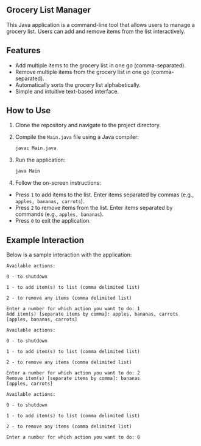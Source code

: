 ## Grocery List Manager

This Java application is a command-line tool that allows users to manage a grocery list.  Users can add and remove items from the list interactively.

## Features

- Add multiple items to the grocery list in one go (comma-separated).
- Remove multiple items from the grocery list in one go (comma-separated).
- Automatically sorts the grocery list alphabetically.
- Simple and intuitive text-based interface.

## How to Use

1. Clone the repository and navigate to the project directory.
2. Compile the `Main.java` file using a Java compiler:

   ```sh
   javac Main.java
3. Run the application:

   ```sh
   java Main

4.  Follow the on-screen instructions:
   - Press `1` to add items to the list. Enter items separated by commas (e.g., `apples, bananas, carrots`).
   - Press `2` to remove items from the list. Enter items separated by commands (e.g., `apples, bananas`).
   - Press `0` to exit the application.

## Example Interaction

Below is a sample interaction with the application:

```plaintext
Available actions:

0 - to shutdown

1 - to add item(s) to list (comma delimited list)

2 - to remove any items (comma delimited list)

Enter a number for which action you want to do: 1
Add item(s) [separate items by comma]: apples, bananas, carrots
[apples, bananas, carrots]

Available actions:

0 - to shutdown

1 - to add item(s) to list (comma delimited list)

2 - to remove any items (comma delimited list)

Enter a number for which action you want to do: 2
Remove item(s) [separate items by comma]: bananas
[apples, carrots]

Available actions:

0 - to shutdown

1 - to add item(s) to list (comma delimited list)

2 - to remove any items (comma delimited list)

Enter a number for which action you want to do: 0
